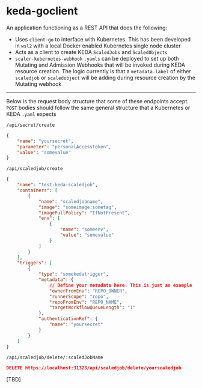 # keda-goclient

An application functioning as a REST API that does the following:
- Uses `client-go` to interface with Kubernetes. This has been developed in `wsl2` with a local Docker enabled Kubernetes single node cluster
- Acts as a client to create KEDA `ScaledJobs` and `ScaledObjects`
- `scaler-kubernetes-webhook` `.yamls` can be deployed to set up both Mutating and Admission Webhooks that will be invoked during KEDA resource creation. The logic currently is that a `metadata.label` of either `scaledjob` or `scaledobject` will be adding during resource creation by the Mutating webhook


----------
Below is the request body structure that some of these endpoints accept. `POST` bodies should follow the same general structure that a Kubernetes or KEDA `.yaml` expects

`/api/secret/create`

```json
{
    "name": "yoursecret",
    "parameter": "personalAccessToken",
    "value": "somevalue" 
}
```

`/api/scaledjob/create`

```json
{
    "name": "test-keda-scaledjob",
    "containers": [
        {
            "name": "scaledjobname",
            "image": "someimage:sometag",
            "imagePullPolicy": "IfNotPresent",
            "env": [
                {
                    "name": "someenv",
                    "value": "somevalue"
                }
            ]
        }
    ],
    "triggers": [
        {
            "type": "somekedatrigger",
            "metadata": {
                // Define your metadata here. This is just an example
                "ownerFromEnv": "REPO_OWNER",
                "runnerScope": "repo",
                "repoFromEnv": "REPO_NAME",
                "targetWorkflowQueueLength": "1"
            },
            "authenticationRef": {
                "name": "yoursecret"
            }
        }
    ]
}
```

`/api/scaledjob/delete/:scaledJobName`

```json
DELETE https://localhost:31323/api/scaledjob/delete/yourscaledjob
```

[TBD]